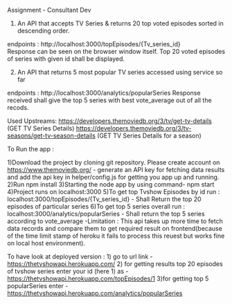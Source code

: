 Assignment - Consultant Dev


1) An API that accepts TV Series & returns 20 top voted episodes sorted in descending order.

endpoints : http://localhost:3000/topEpisodes/{Tv_series_id}  
  Response can be seen on the browser window itself. Top 20 voted episodes of series with given id shall be displayed.

2) An API that returns 5 most popular TV series accessed using service so far 

endpoints : http://localhost:3000/analytics/popularSeries
Response received shall give the top 5 series with best  vote_average out of all the recods.

Used Upstreams:
https://developers.themoviedb.org/3/tv/get-tv-details (GET TV Series Details)
https://developers.themoviedb.org/3/tv-seasons/get-tv-season-details (GET TV Series Details for a season)


To Run the app :

   1)Download the project by cloning git repository. Please create account on https://www.themoviedb.org/ 
     - generate an API key for fetching data results and add the api key in helper/config.js for getting you app up and running.
   2)Run npm install
   3)Starting the node app by using command- npm start
   4)Project runs on localhost:3000 
   5)To get top Tvshow Episodes by id run : localhost:3000/topEpisodes/{Tv_series_id}  - Shall Return the top 20 episodes of particular series
   6)To get top 5 series overall run : localhost:3000/analytics/popularSeries - Shall return the top 5 series according to vote_average -Limitation : This api takes up more time to fetch data records and compare them to get required result on frontend(because of the time limit stamp of heroku it fails to process this reuest but works fine on local host environment).


To have look at deployed version : 
            1) go to  url link -  https://thetvshowapi.herokuapp.com/
            2)  for getting results top 20 episodes of tvshow series enter your id (here 1)  as - https://thetvshowapi.herokuapp.com/topEpisodes/1
            3)for getting top 5 popularSeries enter - https://thetvshowapi.herokuapp.com/analytics/popularSeries
